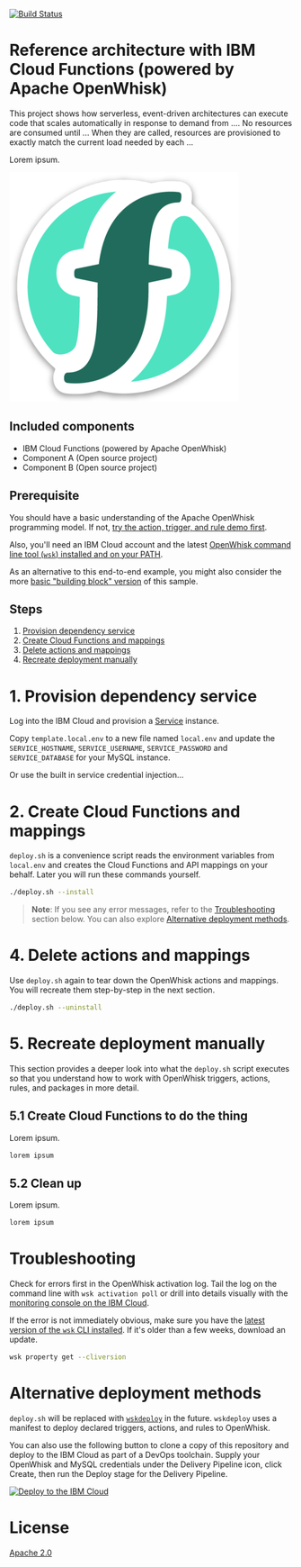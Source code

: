 [![Build Status](https://travis-ci.org/krook/refarch-template.svg?branch=master)](https://travis-ci.org/krook/refarch-template)

# Reference architecture with IBM Cloud Functions (powered by Apache OpenWhisk)

This project shows how serverless, event-driven architectures can execute code that scales automatically in response to demand from .... No resources are consumed until ... When they are called, resources are provisioned to exactly match the current load needed by each ...

Lorem ipsum.

![Sample Architecture](docs/cloud-functions.png)

## Included components

- IBM Cloud Functions (powered by Apache OpenWhisk)
- Component A (Open source project)
- Component B (Open source project)

## Prerequisite

You should have a basic understanding of the Apache OpenWhisk programming model. If not, [try the action, trigger, and rule demo first](https://github.com/IBM/openwhisk-action-trigger-rule).

Also, you'll need an IBM Cloud account and the latest [OpenWhisk command line tool (`wsk`) installed and on your PATH](https://github.com/IBM/openwhisk-action-trigger-rule/blob/master/docs/OPENWHISK.md).

As an alternative to this end-to-end example, you might also consider the more [basic "building block" version](https://github.com/krook/refarch-template) of this sample.

## Steps

1. [Provision dependency service](#1-dependency-service)
2. [Create Cloud Functions and mappings](#2-create-cloud-functions-and-mappings)
3. [Delete actions and mappings](#3-delete-actions-and-mappings)
4. [Recreate deployment manually](#4-recreate-deployment-manually)

# 1. Provision dependency service

Log into the IBM Cloud and provision a [Service](https://console.ng.bluemix.net/catalog/services/) instance. 

Copy `template.local.env` to a new file named `local.env` and update the `SERVICE_HOSTNAME`, `SERVICE_USERNAME`, `SERVICE_PASSWORD` and `SERVICE_DATABASE` for your MySQL instance.

Or use the built in service credential injection...

# 2. Create Cloud Functions and mappings

`deploy.sh` is a convenience script reads the environment variables from `local.env` and creates the Cloud Functions and API mappings on your behalf. Later you will run these commands yourself.

```bash
./deploy.sh --install
```
> **Note**: If you see any error messages, refer to the [Troubleshooting](#troubleshooting) section below. You can also explore [Alternative deployment methods](#alternative-deployment-methods).


# 4. Delete actions and mappings

Use `deploy.sh` again to tear down the OpenWhisk actions and mappings. You will recreate them step-by-step in the next section.

```bash
./deploy.sh --uninstall
```

# 5. Recreate deployment manually

This section provides a deeper look into what the `deploy.sh` script executes so that you understand how to work with OpenWhisk triggers, actions, rules, and packages in more detail.

## 5.1 Create Cloud Functions to do the thing

Lorem ipsum.

```bash
lorem ipsum
```

## 5.2 Clean up

Lorem ipsum.

```bash
lorem ipsum
```

# Troubleshooting

Check for errors first in the OpenWhisk activation log. Tail the log on the command line with `wsk activation poll` or drill into details visually with the [monitoring console on the IBM Cloud](https://console.ng.bluemix.net/openwhisk/dashboard).

If the error is not immediately obvious, make sure you have the [latest version of the `wsk` CLI installed](https://console.ng.bluemix.net/openwhisk/learn/cli). If it's older than a few weeks, download an update.

```bash
wsk property get --cliversion
```

# Alternative deployment methods

`deploy.sh` will be replaced with [`wskdeploy`](https://github.com/openwhisk/openwhisk-wskdeploy) in the future. `wskdeploy` uses a manifest to deploy declared triggers, actions, and rules to OpenWhisk.

You can also use the following button to clone a copy of this repository and deploy to the IBM Cloud as part of a DevOps toolchain. Supply your OpenWhisk and MySQL credentials under the Delivery Pipeline icon, click Create, then run the Deploy stage for the Delivery Pipeline.

[![Deploy to the IBM Cloud](https://bluemix.net/deploy/button.png)](https://bluemix.net/deploy?repository=https://github.com/krook/refarch-template.git)

# License

[Apache 2.0](LICENSE)